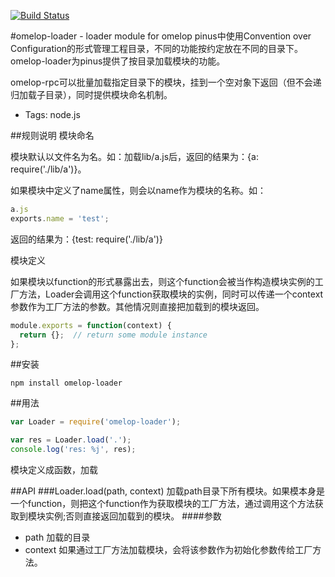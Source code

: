 [![Build Status](https://travis-ci.org/node-omelop/omelop-loader.svg?branch=master)](https://travis-ci.org/node-omelop/omelop-loader)

#omelop-loader - loader module for omelop
pinus中使用Convention over Configuration的形式管理工程目录，不同的功能按约定放在不同的目录下。omelop-loader为pinus提供了按目录加载模块的功能。

omelop-rpc可以批量加载指定目录下的模块，挂到一个空对象下返回（但不会递归加载子目录），同时提供模块命名机制。

+ Tags: node.js

##规则说明
模块命名

模块默认以文件名为名。如：加载lib/a.js后，返回的结果为：{a: require('./lib/a')}。

如果模块中定义了name属性，则会以name作为模块的名称。如：
```javascript
a.js
exports.name = 'test';
```
返回的结果为：{test: require('./lib/a')}

模块定义

如果模块以function的形式暴露出去，则这个function会被当作构造模块实例的工厂方法，Loader会调用这个function获取模块的实例，同时可以传递一个context参数作为工厂方法的参数。其他情况则直接把加载到的模块返回。
```javascript
module.exports = function(context) {
  return {};  // return some module instance
};
```

##安装
```
npm install omelop-loader
```

##用法
``` javascript
var Loader = require('omelop-loader');

var res = Loader.load('.');
console.log('res: %j', res);
```
模块定义成函数，加载

##API
###Loader.load(path, context)
加载path目录下所有模块。如果模本身是一个function，则把这个function作为获取模块的工厂方法，通过调用这个方法获取到模块实例;否则直接返回加载到的模块。
####参数
+ path 加载的目录
+ context 如果通过工厂方法加载模块，会将该参数作为初始化参数传给工厂方法。
